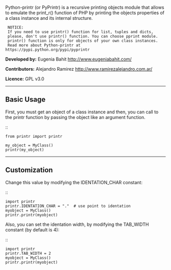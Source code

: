 Python-printr (or PyPrintr) is a recursive printing objects module that allows
to emulate the print_r() function of PHP  by printing the objects properties of
a class instance and its internal structure. 

     NOTICE:
     If you need to use printr() function for list, tuples and dicts, 
     please, don't use printr() function. You can choose pprint module. 
     printr() function is only for objects of your own class instances. 
     Read more about Python-printr at https://pypi.python.org/pypi/pyprintr



**Developed by:**
    Eugenia Bahit
    http://www.eugeniabahit.com/


**Contributors:**
    Alejandro Ramirez
    http://www.ramirezalejandro.com.ar/


**Licence:** 
    GPL v3.0


---------------------------------------------------------------------------
Basic Usage
---------------------------------------------------------------------------
First, you must get an object of a class instance and then, you can call 
to the printr function by passing the object like an argument function.

::

    from printr import printr

    my_object = MyClass()
    printr(my_object)


---------------------------------------------------------------------------
Customization
---------------------------------------------------------------------------
Change this value by modifying the IDENTATION_CHAR constant:

::

    import printr
    printr.IDENTATION_CHAR = "."  # use point to identation
    myobject = MyClass()
    printr.printr(myobject)


Also, you can set the identation width, by modifying the TAB_WIDTH constant 
(by default is 4):

::

    import printr
    printr.TAB_WIDTH = 2
    myobject = MyClass()
    printr.printr(myobject)

